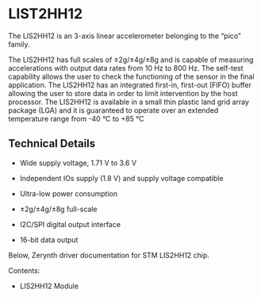 # LIST2HH12

The LIS2HH12 is an 3-axis linear accelerometer belonging to the “pico” family.

The LIS2HH12 has full scales of ±2g/±4g/±8g and is capable of measuring accelerations with output data rates from 10 Hz to 800 Hz.
The self-test capability allows the user to check the functioning of the sensor in the final application.
The LIS2HH12 has an integrated first-in, first-out (FIFO) buffer allowing the user to store data in order to limit intervention by the host processor.
The LIS2HH12 is available in a small thin plastic land grid array package (LGA) and it is guaranteed to operate over an extended temperature range from -40 °C to +85 °C

## Technical Details


* Wide supply voltage, 1.71 V to 3.6 V


* Independent IOs supply (1.8 V) and supply voltage compatible


* Ultra-low power consumption


* ±2g/±4g/±8g full-scale


* I2C/SPI digital output interface


* 16-bit data output

Below, Zerynth driver documentation for STM LIS2HH12 chip.

Contents:


* LIS2HH12 Module
